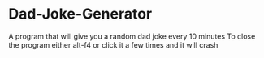 # Dad-Joke-Generator
A program that will give you a random dad joke every 10 minutes
To close the program either alt-f4 or click it a few times and it will crash
